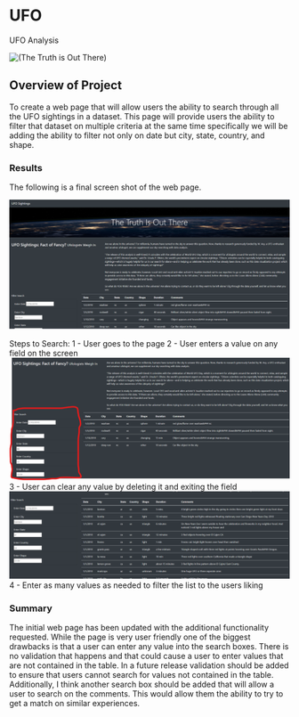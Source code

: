 # UFO
UFO Analysis

![(The Truth is Out There)](https://github.com/john10roberts/UFO/blob/main/TheTruthIsOutThere.png)

 ## Overview of Project
To create a web page that will allow users the ability to search through all the UFO sightings in a dataset. This page will provide users the ability to filter that dataset on multiple criteria at the same time specifically we will be adding the ability to filter not only on date but city, state, country, and shape. 

### Results
The following is a final screen shot of the web page.

![AppScreen](https://github.com/john10roberts/UFO/blob/main/Resources/TheTruthIsOutThere.png)

Steps to Search:
1 - User goes to the page
2 - User enters a value on any field on the screen
![AppScreen](https://github.com/john10roberts/UFO/blob/main/Resources/UFOFilter.png)
3 - User can clear any value by deleting it and exiting the field
![AppScreen](https://github.com/john10roberts/UFO/blob/main/Resources/ClearedOut.png)
4 - Enter as many values as needed to filter the list to the users liking

### Summary
The initial web page has been updated with the additional functionality requested. While the page is very user friendly one of the biggest drawbacks is that a user can enter any value into the search boxes. There is no validation that happens and that could cause a user to enter values that are not contained in the table. In a future release validation should be added to ensure that users cannot search for values not contained in the table. Additionally, I think another search box should be added that will allow a user to search on the comments. This would allow them the ability to try to get a match on similar experiences. 


